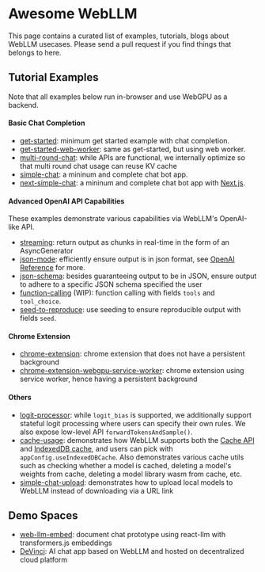 # Awesome WebLLM

This page contains a curated list of examples, tutorials, blogs about WebLLM usecases.
Please send a pull request if you find things that belongs to here.

## Tutorial Examples

Note that all examples below run in-browser and use WebGPU as a backend.

#### Basic Chat Completion
- [get-started](get-started): minimum get started example with chat completion.
- [get-started-web-worker](get-started-web-worker): same as get-started, but using web worker.
- [multi-round-chat](multi-round-chat): while APIs are functional, we internally optimize so that multi round chat usage can reuse KV cache
- [simple-chat](simple-chat): a mininum and complete chat bot app.
- [next-simple-chat](next-simple-chat): a mininum and complete chat bot app with [Next.js](https://nextjs.org/).

#### Advanced OpenAI API Capabilities
These examples demonstrate various capabilities via WebLLM's OpenAI-like API.
- [streaming](streaming): return output as chunks in real-time in the form of an AsyncGenerator
- [json-mode](json-mode): efficiently ensure output is in json format, see [OpenAI Reference](https://platform.openai.com/docs/guides/text-generation/chat-completions-api) for more.
- [json-schema](json-schema): besides guaranteeing output to be in JSON, ensure output to adhere to a specific JSON schema specified the user
- [function-calling](function-calling) (WIP): function calling with fields `tools` and `tool_choice`.
- [seed-to-reproduce](seed-to-reproduce): use seeding to ensure reproducible output with fields `seed`.

#### Chrome Extension
- [chrome-extension](chrome-extension): chrome extension that does not have a persistent background
- [chrome-extension-webgpu-service-worker](chrome-extension-webgpu-service-worker): chrome extension using service worker, hence having a persistent background

#### Others
- [logit-processor](logit-processor): while `logit_bias` is supported, we additionally support stateful logit processing where users can specify their own rules. We also expose low-level API `forwardTokensAndSample()`.
- [cache-usage](cache-usage): demonstrates how WebLLM supports both the [Cache API](https://developer.mozilla.org/en-US/docs/Web/API/Cache) and [IndexedDB cache](https://developer.mozilla.org/en-US/docs/Web/API/IndexedDB_API), and
users can pick with `appConfig.useIndexedDBCache`. Also demonstrates various cache utils such as checking
whether a model is cached, deleting a model's weights from cache, deleting a model library wasm from cache, etc.
- [simple-chat-upload](simple-chat-upload): demonstrates how to upload local models to WebLLM instead of downloading via a URL link

## Demo Spaces

- [web-llm-embed](https://huggingface.co/spaces/matthoffner/web-llm-embed): document chat prototype using react-llm with transformers.js embeddings 
- [DeVinci](https://x6occ-biaaa-aaaai-acqzq-cai.icp0.io/): AI chat app based on WebLLM and hosted on decentralized cloud platform
